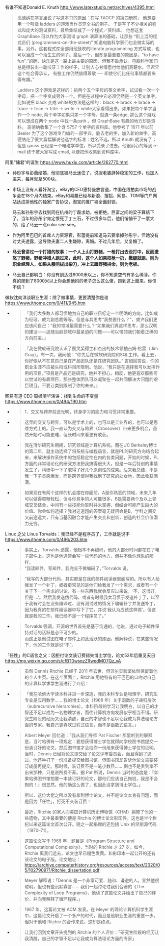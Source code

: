 
有谁不知道Donald E. Knuth http://www.latexstudio.net/archives/4395.html
> 高德纳在序言里说了写这本书的原因：在写 TAOCP 的第四册前， 他想要用一个叫做 ladders 的游戏当作贯穿全书的例子。 于是写了不少相关的程式和庞大的测试资料，最后集结成了一个程式／资料库。 他想这套 GraphBase 可以作为大家测试 graph 演算法的基础，让那些 “街上混的程式员们 (programmers-on-the-street)” 知道电脑科学家们也会做实际的事。另外，这套程式库全部用他鼓吹的literate programming 方式写成，也可以当成一个活生生的例子。最后一个，但却是最重要的原因是，"to have fun".“的确，快乐是这一路上最主要的原因，但我不敢承认。电脑科学家们总是得装出一副咬牙工作的样子，让别人心甘情愿付给他们高薪水。但迟早这个社会得承认， 有些工作仍然值得尊敬 --- 即使它们比任何事情都要来得有趣。”
> 
> Ladders 这个游戏是这样的：挑两个五个字母的英文单字，试试看一次一个字母，把一个字变成另外一个。但是在过程中它必须仍然是一个英文单字。比如说把 black 变成 white的方法是这样的：black -> brack -> brace -> trace -> trice -> trite -> write -> white大家看得出来，如果把每个单字当作一个 node, 两个单字如果只差一个字母，就连一条edge, 那么这个游戏可以想成在两个 node 中找一条path 。但 GraphBase 有趣的地方却是资料。 高德纳收集了一个含 5757 个单字的资料库。他参考了 1971 年以前 Beeler 为了这个游戏专门编的一部字典，删去老的字，加入新的单字。高德纳花了很大篇幅解说他选字的标准：姓名不选，所以 Knuth 就没有了；但是 gauss 已经是一个电磁学单位，所以受录了进去。他很耐心的等到 e-mail 终于被大家写成 email, 以便把他收集到资料库中。

阿里“储君”的诞生 https://www.huxiu.com/article/262770.html
- 孙彤宇与彭蕾结婚，他彻底被马云迷住了，说服老婆辞掉稳定的工作，也加入进来，每月就拿500块。
- 市场上没有人看好淘宝，eBay的CEO惠特曼放言道，中国在线拍卖市场的战争会在18个月内结束。eBay和易趣已经与新浪、搜狐、网易、TOM等门户网站达成排他性的独家广告协议，淘宝的推广被全面封锁。

  马云和孙彤宇去找到同在杭州的丁磊求助，被拒绝。巨富之间的梁子算结下了。当年的孙彤宇肯定恨死了丁三石，不过很多年后，他们悄悄干了一票大的，给了马云一点color see see。
- 作为阿里巴巴的首席人力资源官，彭蕾提前知道马云要拿掉孙彤宇，但她没有对丈夫透露，这导致夫妻二人生嫌隙，离婚。不过几年后，又复婚了。  
- **马云曾讲过一个打猎的故事：一个人上山打野猪，一枪打出去没打中，反而激怒了野猪，野猪冲猎人跑过来，此时，这个人如果把枪一扔，撒腿就跑，则为职业经理人，如果从腰间拔出柴刀，冲上去跟野猪拼命，则为老板。**
- 马云自己都明白：你没有到达过8000米以上，你不知道空气有多么稀薄。你真的爬到了8000米以上你会想他妈的老子怎么这么傻，跑到这上面来。你信不信？

微软沈向洋谈职业生涯：除了做事情，更要清楚你是谁 https://www.ithome.com/0/411/945.htm
- > 『我们大多数人都习惯地为自己的职业目标定一个明确的方向，比如成为经理、成为副总裁等等。但是与其思考“我想要什么？”，或许我们更应该问自己：“我的领域最需要什么？”如果我们真这样思考，那么汉明的建议——追随当前领域中最紧迫的问题——可以带领我们朝着正确的方向前进。』
- > 『我在微软研究院认识了图灵奖得主和杰出的技术领袖吉姆·格雷（Jim Gray）。有一次，我问他：“你先后在微软研究院和SQL工作。看上去，你好像从不在意自己是在产品团队还是在研究团队。”
吉姆回答说，你的职业生涯不应被头衔或科目所限制。他说，“我只是在选择我可以发挥作用的项目。”项目是产品还是研究，他并不担心。相反，他更喜欢那些可以尝试的有趣项目，那些整体团队可以凝聚在一起共同解决大问题的艰巨项目。不要让类别限制了你的未来。』

网易有道 CEO 周枫清华演讲：找到生命的不变量 https://www.ithome.com/0/494/190.htm
- > 1、交叉与跨界前途光明，终身学习的能力和习惯非常重要。
- > 这里的交叉与跨界，可以是学术上的，也可以是工业界的，也可以是思维方式上的。我一直认为交叉与跨界（Crossover）带来更多机会，虽然开始时可能更难，但长时间来看更有收获。
- > 我在清华研究生期间，研究领域是计算机系统。而在UC Berkeley博士的第二年，就主动选择了将系统与编程语言，就是PL的研究方向结合起来，来解决操作系统中的包括稳定性在内的各类问题，开始的时候，PL方面的非常理论化的研究方法把我搞得很头大，但是一年后特别的事情发生了，科研中一下子取得了好几个原创性的成果。后来我总结，不是我一下子灵感爆发，而是跨界使得我找到了研究的处女地，因此收获满满。
- > 如果现在有两个这样的机会摆在你面前，A是你熟悉的领域，未来几年可以做得顺畅轻松，但与你竞争的人可能很多，B是需要两个及以上领域交叉结合，中间有一些技能你暂时并未掌握，但结合可能产生巨大的价值。你会如何选择？我对这道题的答案毫无疑问会是B，学科之间交叉前途远大，只有当基因融合才能产生突变和创新，创造的社会价值潜力无穷。

Linux 之父 Linus Torvalds：我已经不是程序员了，工作就是说不 https://www.ithome.com/0/496/203.htm
- > 事实上，Torvalds 透露，他根本不再编码，他的大部分时间都花在了电子邮件上。这也是他通常会写一些代码的地方，但并不像你想象的那样。 <br> “我读邮件，写邮件，我完全不做编码了，”Torvalds 说。
- > “我写的大部分代码，其实都是在我的邮件阅读器里面写的。所以有人给我发了一个补丁，或者更常见的是他们给我发了一个需求，或者有一个关于下一个需求的讨论，有一些东西我就会反应过来说，‘不，这很好，但是 ...’。然后我发送伪代码，或者有时候我太习惯于发送补丁了，以至于我有时会在没有编译过、没有测试过的情况下编辑补丁并发送补丁，因为我真的在邮件阅读器中写下了它，并说‘我认为应该这样做’。但这就是我的工作。我已经不是一个程序员了。”
- > Torvalds 强调，开源的世界首先是基于沟通的，他说，通过电子邮件保持对话的活跃是必不可少的。 <br> 而这正是他试图在电子邮件上如此活跃的原因，他解释说，在某些情况下，他的工作就是说“不”。

「任性」的C语言之父：因拒付论文装订费错失博士学位，论文52年后重见天日 https://mp.weixin.qq.com/s/cfBT0wsqzZRwedMO7Qz_vA
- > 虽然 Dennis Ritchie 已经于 2011 年去世，但贝尔实验室依然保留着他的个人主页。在这个页面上，Ritchie 用他特有的干巴巴的口吻对自己的计算科学求学生涯进行了介绍：
- > 「我在哈佛大学读本科并进一步深造，我的本科专业是物理学，研究生专业是应用数学…… 我的博士论文（1968 年）关于函数的子递归层次（subrecursive hierarchies）。本科阶段的学习让我明白，以自己的才智还不足以成为一名物理学者，而往计算机方向发展似乎相当不错。研究生阶段的经历又让我清醒，自己的才智也不足以让我成为算法理论方面的专家。我自己更喜欢过程式语言，而不是函数式语言。」
- > Albert Meyer 回忆道：「我从我们导师 Pat Fischer 那里听到的解释是，当时哈佛有一项规定：要想获得博士学位就得向学校图书馆提交一份装订好的论文，然后图书馆才会给你一份用来获得博士学位的证明。当时，Dennis 已经将论文提交给了论文评审委员会，而且得到了通过。他还手打了一份准备提交给图书馆，但图书馆却告诉他论文需要装订成册再提交。那时候，装订费不是一笔小数目…… 倒也不是贵到拿不出来那种，只是说所费不菲。据 Pat 所说，Dennis 当时的态度是：『如果哈佛图书馆想要一本装订好的论文，那他们应该自己掏钱，我是不会掏的！』很显然，他的确这么做了，也因此没拿到博士学位。」
- > 所以，这位大佬之所以没有拿到博士论文，并不是论文本身有问题，而是因为「任性」，打死不交装订费！
- > 最近，Ritchie 的家人向美国计算机历史博物馆（CHM）捐赠了他的一些遗物，其中最重要的便是 Ritchie 的博士论文影印件，这也是半个世纪以来这篇论文首次公开。随之一起捐赠的还包括 Unix 的早期源代码（1970–71）。
- > 这篇论文写于 1968 年，题目是《Program Structure and Computational Complexity》，当时的 Ritchie 才 27 岁。如今，Ritchie 离我们远去，论文也早已褪色发黄。和影印本一起公开的还有该论文的电子版。论文地址：https://archive.computerhistory.org/resources/access/text/2020/05/102790971/Ritchie_dissertation.pdf
- > Meyer 解释说：「Dennis 是一个非常可爱、随和、谦逊的人。显然他很聪明，但也有些沉默寡言…… 我们一起讨论过我们合著的《The Complexity of Loop Programs》，他读了这篇论文并给出了自己的评价，并向我解释了循环程序。」
- > 1967 年，这篇论文被 ACM 发表。在 Meyer 的理论计算机科学生涯中，这篇论文开启了一个多产的时代，而且是他职业生涯的重要一步。但对于他和 Ritchie 的合作来说，这却是终点。
- > 让我们回到文章开头提到的 Ritchie 的个人评价：「研究生阶段的经历让我清醒，自己的才智不足以让我成为算法理论方面的专家」
